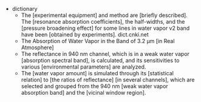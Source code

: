 - dictionary
    - The [experimental equipment] and method are [briefly described]. The [resonance absorption coefficients], the half-widths, and the [pressure broadening effect] for some lines in water vapor v2 band have been [obtained by experiments]. dict.cnki.net
    - The Absorption of Water Vapor in the Band of 3.2 μm [in Real Atmosphere]
    - The reflectance in 940 nm channel, which is in a weak water vapor [absorption spectral band], is calculated, and its sensitivities to various [environmental parameters] are analyzed.
    - The [water vapor amount] is simulated through its [statistical relation] to [the ratios of reflectance] [in several channels], which are selected and grouped from the 940 nm [weak water vapor absorption band] and the [vicinal window region].
